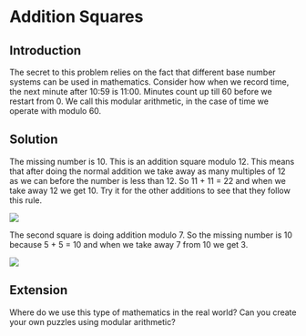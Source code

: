 # Addition Squares

## Introduction

The secret to this problem relies on the fact that different base number systems can be used in mathematics. Consider how when we record time, the next minute after 10:59 is 11:00. Minutes count up till 60 before we restart from 0. We call this modular arithmetic, in the case of time we operate with modulo 60.

## Solution

The missing number is 10. This is an addition square modulo 12. This means that after doing the normal addition we take away as many multiples of 12 as we can before the number is less than 12.
So 11 + 11 = 22 and when we take away 12 we get 10.
Try it for the other additions to see that they follow this rule.

![](https://github.com/supportingami/sami-maths-club/blob/master/maths-club-pack/images/addition-squares-3.png?raw=true)

The second square is doing addition modulo 7. So the missing number is 10 because 5 + 5 = 10 and when we take away 7 from 10 we get 3.

![](https://github.com/supportingami/sami-maths-club/blob/master/maths-club-pack/images/addition-squares-4.png?raw=true)

## Extension

Where do we use this type of mathematics in the real world? Can you create your own puzzles using modular arithmetic?
